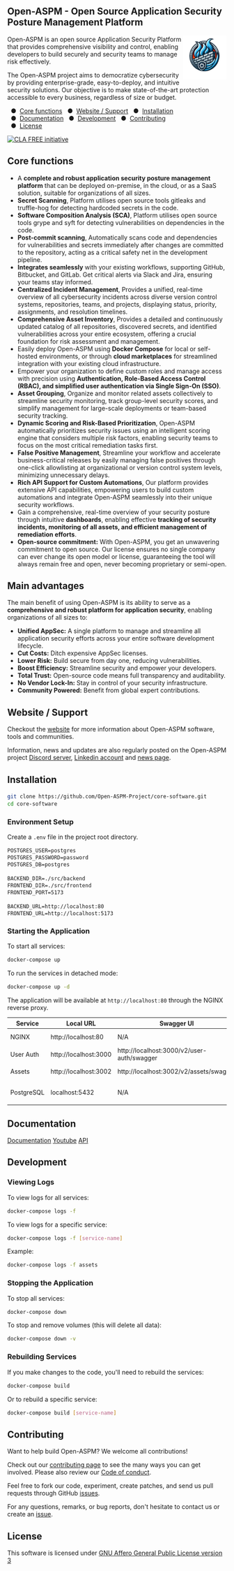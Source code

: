 Open-ASPM - Open Source Application Security Posture Management Platform
-------------------------------------------
<img align="right" alt="logo" src="./static/logos/logo.png" width="100px" height="auto"/>

Open-ASPM is an open source Application Security Platform that provides comprehensive visibility and control, enabling developers to build securely and security teams to manage risk effectively.

The Open-ASPM project aims to democratize cybersecurity by providing enterprise-grade, easy-to-deploy, and intuitive security solutions. Our objective is to make state-of-the-art protection accessible to every business, regardless of size or budget.

  &nbsp;&nbsp;&#x25CF;&nbsp;&nbsp;<a href="#core-functions">Core functions</a>
  &nbsp;&nbsp;&#x25CF;&nbsp;&nbsp;<a href="#website--support">Website / Support</a>
  &nbsp;&nbsp;&#x25CF;&nbsp;&nbsp;<a href="#installation">Installation</a>
  &nbsp;&nbsp;&#x25CF;&nbsp;&nbsp;<a href="#documentation">Documentation</a>
  &nbsp;&nbsp;&#x25CF;&nbsp;&nbsp;<a href="#development">Development</a>
  &nbsp;&nbsp;&#x25CF;&nbsp;&nbsp;<a href="#contributing">Contributing</a><br>
  &nbsp;&nbsp;&#x25CF;&nbsp;&nbsp;<a href="#license">License</a>


[![CLA FREE initiative](https://raw.githubusercontent.com/ossbase-org/ossbase.org/main/logos/cla-free-small.png)](https://ossbase.org/initiatives/cla-free/)

Core functions
------------------
- A **complete and robust application security posture management platform** that can be deployed on-premise, in the cloud, or as a SaaS solution, suitable for organizations of all sizes. 
- **Secret Scanning**, Platform utilises open source tools gitleaks and truffle-hog for detecting hardcoded secrets in the code.
- **Software Composition Analysis (SCA)**, Platform utilises open source tools grype and syft for detecting vulnerabilities on dependencies in the code.
- **Post-commit scanning**, Automatically scans code and dependencies for vulnerabilities and secrets immediately after changes are committed to the repository, acting as a critical safety net in the development pipeline.
- **Integrates seamlessly** with your existing workflows, supporting GitHub, Bitbucket, and GitLab. Get critical alerts via Slack and Jira, ensuring your teams stay informed.
- **Centralized Incident Management**, Provides a unified, real-time overview of all cybersecurity incidents across diverse version control systems, repositories, teams, and projects, displaying status, priority, assignments, and resolution timelines.
- **Comprehensive Asset Inventory**, Provides a detailed and continuously updated catalog of all repositories, discovered secrets, and identified vulnerabilities across your entire ecosystem, offering a crucial foundation for risk assessment and management.
- Easily deploy Open-ASPM using **Docker Compose** for local or self-hosted environments, or through **cloud marketplaces** for streamlined integration with your existing cloud infrastructure.
- Empower your organization to define custom roles and manage access with precision using **Authentication, Role-Based Access Control (RBAC), and simplified user authentication via Single Sign-On (SSO)**.
- **Asset Grouping**, Organize and monitor related assets collectively to streamline security monitoring, track group-level security scores, and simplify management for large-scale deployments or team-based security tracking.
- **Dynamic Scoring and Risk-Based Prioritization**, Open-ASPM automatically prioritizes security issues using an intelligent scoring engine that considers multiple risk factors, enabling security teams to focus on the most critical remediation tasks first.
- **False Positive Management**, Streamline your workflow and accelerate business-critical releases by easily managing false positives through one-click allowlisting at organizational or version control system levels, minimizing unnecessary delays.
- **Rich API Support for Custom Automations**, Our platform provides extensive API capabilities, empowering users to build custom automations and integrate Open-ASPM seamlessly into their unique security workflows.
- Gain a comprehensive, real-time overview of your security posture through intuitive **dashboards**, enabling effective **tracking of security incidents, monitoring of all assets, and efficient management of remediation efforts**.
- **Open-source commitment:** With Open-ASPM, you get an unwavering commitment to open source. Our license ensures no single company can ever change its open model or license, guaranteeing the tool will always remain free and open, never becoming proprietary or semi-open.

## Main advantages

The main benefit of using Open-ASPM is its ability to serve as a **comprehensive and robust platform for application security**, enabling organizations of all sizes to:

- **Unified AppSec:** A single platform to manage and streamline all application security efforts across your entire software development lifecycle.
- **Cut Costs:** Ditch expensive AppSec licenses.
- **Lower Risk:** Build secure from day one, reducing vulnerabilities.
- **Boost Efficiency:** Streamline security and empower your developers.
- **Total Trust:** Open-source code means full transparency and auditability.
- **No Vendor Lock-In:** Stay in control of your security infrastructure.
- **Community Powered:** Benefit from global expert contributions.


Website / Support
------------------

Checkout the [website](https://www.open-aspm.org) for more information about Open-ASPM software, tools and communities.

Information, news and updates are also regularly posted on the Open-ASPM project [Discord server](https://discord.gg/jD2cEy2ugg), [Linkedin account](https://www.linkedin.com/company/open-aspm) and [news page](https://www.open-aspm.org/news/).

Installation
-------------

```bash
git clone https://github.com/Open-ASPM-Project/core-software.git
cd core-software
```

### Environment Setup

Create a `.env` file in the project root directory.

```
POSTGRES_USER=postgres
POSTGRES_PASSWORD=password
POSTGRES_DB=postgres

BACKEND_DIR=./src/backend
FRONTEND_DIR=./src/frontend
FRONTEND_PORT=5173

BACKEND_URL=http://localhost:80
FRONTEND_URL=http://localhost:5173
```

### Starting the Application

To start all services:

```bash
docker-compose up
```

To run the services in detached mode:

```bash
docker-compose up -d
```

The application will be available at `http://localhost:80` through the NGINX reverse proxy.

| Service    | Local URL             | Swagger UI                                 | Description                |
| ---------- | --------------------- | ------------------------------------------ | -------------------------- |
| NGINX      | http://localhost:80   | N/A                                        | Main entry point           |
| User Auth  | http://localhost:3000 | http://localhost:3000/v2/user-auth/swagger | Authentication services    |
| Assets     | http://localhost:3002 | http://localhost:3002/v2/assets/swagger    | Asset management           |
| PostgreSQL | localhost:5432        | N/A                                        | Database (requires client) |

Documentation
-------------

[Documentation](https://docs.thefirewall.org) 
[Youtube](https://youtube.com/playlist?list=PLcA3BglulRz-Cyr7U_wZ1XkU50J3fV-YL&si=IhhEKSSVClZqPhIw)
[API](https://docs.thefirewall.org/api-reference) 

Development
-------------

### Viewing Logs

To view logs for all services:

```bash
docker-compose logs -f
```

To view logs for a specific service:

```bash
docker-compose logs -f [service-name]
```

Example:

```bash
docker-compose logs -f assets
```

### Stopping the Application

To stop all services:

```bash
docker-compose down
```

To stop and remove volumes (this will delete all data):

```bash
docker-compose down -v
```

### Rebuilding Services

If you make changes to the code, you'll need to rebuild the services:

```bash
docker-compose build
```

Or to rebuild a specific service:

```bash
docker-compose build [service-name]
```

Contributing
------------

Want to help build Open-ASPM? We welcome all contributions!

Check out our [contributing page](contribution.md) to see the many ways you can get involved. Please also review our [Code of conduct](code_of_conduct.md).

Feel free to fork our code, experiment, create patches, and send us pull requests through GitHub [issues](https://github.com/open-aspm-project/core-software/issues).

For any questions, remarks, or bug reports, don't hesitate to contact us or create an [issue](https://github.com/open-aspm-project/core-software/issues).

License
-------

This software is licensed under [GNU Affero General Public License version 3](http://www.gnu.org/licenses/agpl-3.0.html)

